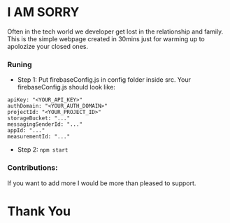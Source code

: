 # I AM SORRY
Often in the tech world we developer get lost in the relationship and family. This is the simple webpage created in 30mins just for warming up to apolozize your closed ones.
### Runing
- Step 1: Put firebaseConfig.js in config folder inside src. Your firebaseConfig.js should look like:
```
apiKey: "<YOUR_API_KEY>"
authDomain: "<YOUR_AUTH_DOMAIN>"
projectId: "<YOUR_PROJECT_ID>"
storageBucket: "..."
messagingSenderId: "..."
appId: "..."
measurementId: "..."
```
- Step 2: `npm start`
### Contributions:
If you want to add more I would be more than pleased to support.

# Thank You
